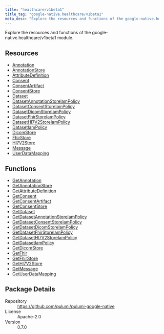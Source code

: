 ```yaml
---
title: "healthcare/v1beta1"
title_tag: "google-native.healthcare/v1beta1"
meta_desc: "Explore the resources and functions of the google-native.healthcare/v1beta1 module."
---
```


<!-- WARNING: this file was generated by Pulumi Docs Generator. -->
<!-- Do not edit by hand unless you're certain you know what you are doing! -->

Explore the resources and functions of the google-native.healthcare/v1beta1 module.

<h2 id="resources">Resources</h2>
<ul class="api">
    <li><a href="annotation" title="Annotation"><span class="symbol resource"></span>Annotation</a></li>
    <li><a href="annotationstore" title="AnnotationStore"><span class="symbol resource"></span>AnnotationStore</a></li>
    <li><a href="attributedefinition" title="AttributeDefinition"><span class="symbol resource"></span>AttributeDefinition</a></li>
    <li><a href="consent" title="Consent"><span class="symbol resource"></span>Consent</a></li>
    <li><a href="consentartifact" title="ConsentArtifact"><span class="symbol resource"></span>ConsentArtifact</a></li>
    <li><a href="consentstore" title="ConsentStore"><span class="symbol resource"></span>ConsentStore</a></li>
    <li><a href="dataset" title="Dataset"><span class="symbol resource"></span>Dataset</a></li>
    <li><a href="datasetannotationstoreiampolicy" title="DatasetAnnotationStoreIamPolicy"><span class="symbol resource"></span>DatasetAnnotationStoreIamPolicy</a></li>
    <li><a href="datasetconsentstoreiampolicy" title="DatasetConsentStoreIamPolicy"><span class="symbol resource"></span>DatasetConsentStoreIamPolicy</a></li>
    <li><a href="datasetdicomstoreiampolicy" title="DatasetDicomStoreIamPolicy"><span class="symbol resource"></span>DatasetDicomStoreIamPolicy</a></li>
    <li><a href="datasetfhirstoreiampolicy" title="DatasetFhirStoreIamPolicy"><span class="symbol resource"></span>DatasetFhirStoreIamPolicy</a></li>
    <li><a href="datasethl7v2storeiampolicy" title="DatasetHl7V2StoreIamPolicy"><span class="symbol resource"></span>DatasetHl7V2StoreIamPolicy</a></li>
    <li><a href="datasetiampolicy" title="DatasetIamPolicy"><span class="symbol resource"></span>DatasetIamPolicy</a></li>
    <li><a href="dicomstore" title="DicomStore"><span class="symbol resource"></span>DicomStore</a></li>
    <li><a href="fhirstore" title="FhirStore"><span class="symbol resource"></span>FhirStore</a></li>
    <li><a href="hl7v2store" title="Hl7V2Store"><span class="symbol resource"></span>Hl7V2Store</a></li>
    <li><a href="message" title="Message"><span class="symbol resource"></span>Message</a></li>
    <li><a href="userdatamapping" title="UserDataMapping"><span class="symbol resource"></span>UserDataMapping</a></li>
</ul>

<h2 id="functions">Functions</h2>
<ul class="api">
    <li><a href="getannotation" title="GetAnnotation"><span class="symbol function"></span>GetAnnotation</a></li>
    <li><a href="getannotationstore" title="GetAnnotationStore"><span class="symbol function"></span>GetAnnotationStore</a></li>
    <li><a href="getattributedefinition" title="GetAttributeDefinition"><span class="symbol function"></span>GetAttributeDefinition</a></li>
    <li><a href="getconsent" title="GetConsent"><span class="symbol function"></span>GetConsent</a></li>
    <li><a href="getconsentartifact" title="GetConsentArtifact"><span class="symbol function"></span>GetConsentArtifact</a></li>
    <li><a href="getconsentstore" title="GetConsentStore"><span class="symbol function"></span>GetConsentStore</a></li>
    <li><a href="getdataset" title="GetDataset"><span class="symbol function"></span>GetDataset</a></li>
    <li><a href="getdatasetannotationstoreiampolicy" title="GetDatasetAnnotationStoreIamPolicy"><span class="symbol function"></span>GetDatasetAnnotationStoreIamPolicy</a></li>
    <li><a href="getdatasetconsentstoreiampolicy" title="GetDatasetConsentStoreIamPolicy"><span class="symbol function"></span>GetDatasetConsentStoreIamPolicy</a></li>
    <li><a href="getdatasetdicomstoreiampolicy" title="GetDatasetDicomStoreIamPolicy"><span class="symbol function"></span>GetDatasetDicomStoreIamPolicy</a></li>
    <li><a href="getdatasetfhirstoreiampolicy" title="GetDatasetFhirStoreIamPolicy"><span class="symbol function"></span>GetDatasetFhirStoreIamPolicy</a></li>
    <li><a href="getdatasethl7v2storeiampolicy" title="GetDatasetHl7V2StoreIamPolicy"><span class="symbol function"></span>GetDatasetHl7V2StoreIamPolicy</a></li>
    <li><a href="getdatasetiampolicy" title="GetDatasetIamPolicy"><span class="symbol function"></span>GetDatasetIamPolicy</a></li>
    <li><a href="getdicomstore" title="GetDicomStore"><span class="symbol function"></span>GetDicomStore</a></li>
    <li><a href="getfhir" title="GetFhir"><span class="symbol function"></span>GetFhir</a></li>
    <li><a href="getfhirstore" title="GetFhirStore"><span class="symbol function"></span>GetFhirStore</a></li>
    <li><a href="gethl7v2store" title="GetHl7V2Store"><span class="symbol function"></span>GetHl7V2Store</a></li>
    <li><a href="getmessage" title="GetMessage"><span class="symbol function"></span>GetMessage</a></li>
    <li><a href="getuserdatamapping" title="GetUserDataMapping"><span class="symbol function"></span>GetUserDataMapping</a></li>
</ul>

<h2 id="package-details">Package Details</h2>
<dl class="package-details">
	<dt>Repository</dt>
	<dd><a href="https://github.com/pulumi/pulumi-google-native">https://github.com/pulumi/pulumi-google-native</a></dd>
	<dt>License</dt>
	<dd>Apache-2.0</dd>
	<dt>Version</dt>
	<dd>0.7.0</dd>
</dl>

